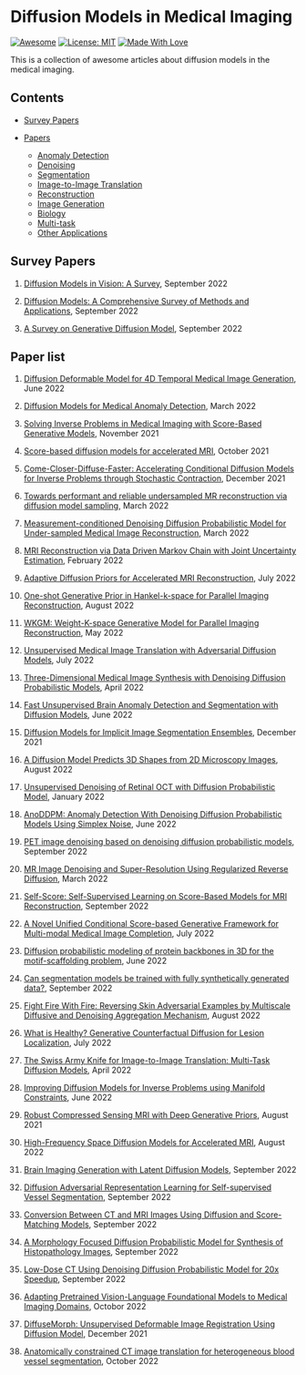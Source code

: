 # Diffusion Models in Medical Imaging

[![Awesome](https://cdn.rawgit.com/sindresorhus/awesome/d7305f38d29fed78fa85652e3a63e154dd8e8829/media/badge.svg)](https://github.com/hee9joon/Awesome-Diffusion-Models) 
[![License: MIT](https://img.shields.io/badge/License-MIT-green.svg)](https://opensource.org/licenses/MIT)
[![Made With Love](https://img.shields.io/badge/Made%20With-Love-red.svg)](https://github.com/chetanraj/awesome-github-badges)

This is a collection of awesome articles about diffusion models in the medical imaging.

## Contents
- [Survey Papers](#survey-papers)

- [Papers](#papers)
  - [Anomaly Detection](#anomaly-detection)
  - [Denoising](#denoising)
  - [Segmentation](#segmentation)
  - [Image-to-Image Translation](#image-to-timage-translation)
  - [Reconstruction](#reconstruction)
  - [Image Generation](#image-generation)
  - [Biology](#biology)
  - [Multi-task](#multi-task)
  - [Other Applications](#other-application)
  
## Survey Papers
1. [Diffusion Models in Vision: A Survey](https://arxiv.org/pdf/2209.04747.pdf), September 2022</br>

2. [Diffusion Models: A Comprehensive Survey of Methods and Applications](https://arxiv.org/pdf/2209.00796), September 2022</br>

3. [A Survey on Generative Diffusion Model](https://arxiv.org/pdf/2209.02646.pdf), September 2022</br>


## Paper list

1. [Diffusion Deformable Model for 4D Temporal Medical Image Generation](https://arxiv.org/abs/2206.13295), June 2022</br>

2. [Diffusion Models for Medical Anomaly Detection](https://arxiv.org/abs/2203.04306v1.pdf), March 2022</br>

3. [Solving Inverse Problems in Medical Imaging with Score-Based Generative Models](https://arxiv.org/abs/2111.08005), November 2021</br>

4. [Score-based diffusion models for accelerated MRI](https://arxiv.org/abs/2110.05243), October 2021</br>

5. [Come-Closer-Diffuse-Faster: Accelerating Conditional Diffusion Models for Inverse Problems through Stochastic Contraction](https://arxiv.org/abs/2112.05146), December 2021</br>

6. [Towards performant and reliable undersampled MR reconstruction via diffusion model sampling](https://arxiv.org/abs/2203.04292), March 2022</br>

7. [Measurement-conditioned Denoising Diffusion Probabilistic Model for Under-sampled Medical Image Reconstruction](https://arxiv.org/abs/2203.03623), March 2022</br>

8. [MRI Reconstruction via Data Driven Markov Chain with Joint Uncertainty Estimation](https://arxiv.org/abs/2202.01479), February 2022</br>

9. [Adaptive Diffusion Priors for Accelerated MRI Reconstruction](https://arxiv.org/abs/2207.05876), July 2022</br>

10. [One-shot Generative Prior in Hankel-k-space for Parallel Imaging Reconstruction](https://arxiv.org/abs/2208.07181), August 2022</br>

11. [WKGM: Weight-K-space Generative Model for Parallel Imaging Reconstruction](https://arxiv.org/abs/2205.03883), May 2022</br>

12. [Unsupervised Medical Image Translation with Adversarial Diffusion Models](https://arxiv.org/abs/2207.08208), July 2022</br>

13. [Three-Dimensional Medical Image Synthesis with Denoising Diffusion Probabilistic Models](https://openreview.net/pdf?id=Oz7lKWVh45H), April 2022</br>

14. [Fast Unsupervised Brain Anomaly Detection and Segmentation with Diffusion Models](https://arxiv.org/abs/2206.03461), June 2022</br>

15. [Diffusion Models for Implicit Image Segmentation Ensembles](https://arxiv.org/abs/2112.03145), December 2021</br>

16. [A Diffusion Model Predicts 3D Shapes from 2D Microscopy Images](https://arxiv.org/abs/2208.14125), August 2022</br>

17. [Unsupervised Denoising of Retinal OCT with Diffusion Probabilistic Model](https://arxiv.org/abs/2201.11760), January 2022</br>

18. [AnoDDPM: Anomaly Detection With Denoising Diffusion Probabilistic Models Using Simplex Noise](https://openaccess.thecvf.com/content/CVPR2022W/NTIRE/papers/Wyatt_AnoDDPM_Anomaly_Detection_With_Denoising_Diffusion_Probabilistic_Models_Using_Simplex_CVPRW_2022_paper.pdf), June 2022</br>

19. [PET image denoising based on denoising diffusion probabilistic models](https://arxiv.org/abs/2209.06167), September 2022</br> 

20. [MR Image Denoising and Super-Resolution Using Regularized Reverse Diffusion](https://arxiv.org/abs/2203.12621), March 2022</br> 

21. [Self-Score: Self-Supervised Learning on Score-Based Models for MRI Reconstruction](https://arxiv.org/abs/2209.00835), September 2022</br> 

22. [A Novel Unified Conditional Score-based Generative Framework for Multi-modal Medical Image Completion](https://arxiv.org/abs/2207.03430), July 2022</br>  

23. [Diffusion probabilistic modeling of protein backbones in 3D for the motif-scaffolding problem](https://arxiv.org/abs/2206.04119), June 2022</br>

24. [Can segmentation models be trained with fully synthetically generated data?](https://arxiv.org/abs/2209.08256), September 2022</br>

25. [Fight Fire With Fire: Reversing Skin Adversarial Examples by Multiscale Diffusive and Denoising Aggregation Mechanism](https://arxiv.org/abs/2208.10373), August 2022</br>

26. [What is Healthy? Generative Counterfactual Diffusion for Lesion Localization](https://arxiv.org/abs/2207.12268), July 2022</br>  
 
27. [The Swiss Army Knife for Image-to-Image Translation: Multi-Task Diffusion Models](https://arxiv.org/abs/2204.02641), April 2022</br>  

28. [Improving Diffusion Models for Inverse Problems using Manifold Constraints](https://arxiv.org/abs/2206.00941), June 2022</br> 

29. [Robust Compressed Sensing MRI with Deep Generative Priors](https://arxiv.org/abs/2108.01368), August 2021</br> 

30. [High-Frequency Space Diffusion Models for Accelerated MRI](https://arxiv.org/abs/2208.05481), August 2022</br> 

31. [Brain Imaging Generation with Latent Diffusion Models](https://arxiv.org/abs/2209.07162), September 2022

32. [Diffusion Adversarial Representation Learning for Self-supervised Vessel Segmentation](https://arxiv.org/abs/2209.14566), September 2022</br> 

33. [Conversion Between CT and MRI Images Using Diffusion and Score-Matching Models](https://arxiv.org/abs/2209.12104), September 2022</br>

34. [A Morphology Focused Diffusion Probabilistic Model for Synthesis of Histopathology Images](https://arxiv.org/abs/2209.13167), September 2022</br>

35. [Low-Dose CT Using Denoising Diffusion Probabilistic Model for 20x Speedup](https://arxiv.org/abs/2209.15136), September 2022</br>

36. [Adapting Pretrained Vision-Language Foundational Models to Medical Imaging Domains](https://arxiv.org/abs/2210.04133), Octobor 2022</br>

37. [DiffuseMorph: Unsupervised Deformable Image Registration Using Diffusion Model](https://arxiv.org/abs/2112.05149), December 2021</br>

38. [Anatomically constrained CT image translation for heterogeneous blood vessel segmentation](https://arxiv.org/abs/2210.01713), October 2022</br>


